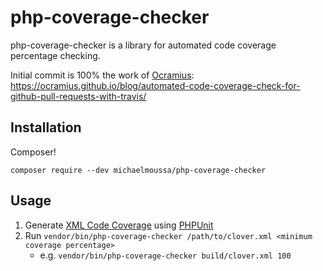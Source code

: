 # php-coverage-checker

php-coverage-checker is a library for automated code coverage percentage checking.

Initial commit is 100% the work of [Ocramius](https://github.com/ocramius): https://ocramius.github.io/blog/automated-code-coverage-check-for-github-pull-requests-with-travis/

## Installation

Composer!

`composer require --dev michaelmoussa/php-coverage-checker`

## Usage

1. Generate [XML Code Coverage](https://phpunit.de/manual/current/en/logging.html#logging.codecoverage.xml) using [PHPUnit](https://phpunit.de/manual/current/en/appendixes.configuration.html#appendixes.configuration.logging)
1. Run `vendor/bin/php-coverage-checker /path/to/clover.xml <minimum coverage percentage>`
    * e.g. `vendor/bin/php-coverage-checker build/clover.xml 100`
